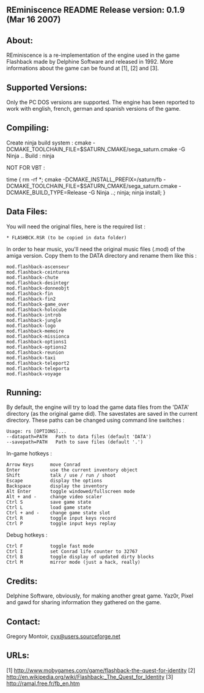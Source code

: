 
REminiscence README
Release version: 0.1.9 (Mar 16 2007)
-------------------------------------------------------------------------------


About:
------

REminiscence is a re-implementation of the engine used in the game Flashback
made by Delphine Software and released in 1992. More informations about the
game can be found at [1], [2] and [3].


Supported Versions:
-------------------

Only the PC DOS versions are supported. The engine has been reported to work
with english, french, german and spanish versions of the game.


Compiling:
----------

Create ninja build system :
cmake -DCMAKE_TOOLCHAIN_FILE=$SATURN_CMAKE/sega_saturn.cmake -G Ninja ..
Build :
ninja

NOT FOR VBT :

time { rm -rf *; cmake -DCMAKE_INSTALL_PREFIX=/saturn/fb -DCMAKE_TOOLCHAIN_FILE=$SATURN_CMAKE/sega_saturn.cmake -DCMAKE_BUILD_TYPE=Release -G Ninja ..; ninja; ninja install; }



Data Files:
-----------

You will need the original files, here is the required list :

	* FLASHBCK.RSR (to be copied in data folder)

In order to hear music, you'll need the original music files (.mod) of the
amiga version. Copy them to the DATA directory and rename them like this :

	mod.flashback-ascenseur
	mod.flashback-ceinturea
	mod.flashback-chute
	mod.flashback-desintegr
	mod.flashback-donneobjt
	mod.flashback-fin
	mod.flashback-fin2
	mod.flashback-game_over
	mod.flashback-holocube
	mod.flashback-introb
	mod.flashback-jungle
	mod.flashback-logo
	mod.flashback-memoire
	mod.flashback-missionca
	mod.flashback-options1
	mod.flashback-options2
	mod.flashback-reunion
	mod.flashback-taxi
	mod.flashback-teleport2
	mod.flashback-teleporta
	mod.flashback-voyage


Running:
--------

By default, the engine will try to load the game data files from the 'DATA'
directory (as the original game did). The savestates are saved in the current
directory. These paths can be changed using command line switches :

	Usage: rs [OPTIONS]...
  	--datapath=PATH   Path to data files (default 'DATA')
  	--savepath=PATH   Path to save files (default '.')

In-game hotkeys :

    Arrow Keys      move Conrad
    Enter           use the current inventory object
    Shift           talk / use / run / shoot
    Escape          display the options
    Backspace       display the inventory
    Alt Enter       toggle windowed/fullscreen mode
    Alt + and -     change video scaler
    Ctrl S          save game state
    Ctrl L          load game state
    Ctrl + and -    change game state slot
    Ctrl R          toggle input keys record
    Ctrl P          toggle input keys replay

Debug hotkeys :

    Ctrl F          toggle fast mode
    Ctrl I          set Conrad life counter to 32767
    Ctrl B          toggle display of updated dirty blocks
    Ctrl M			mirror mode (just a hack, really)


Credits:
--------

Delphine Software, obviously, for making another great game.
Yaz0r, Pixel and gawd for sharing information they gathered on the game.


Contact:
--------

Gregory Montoir, cyx@users.sourceforge.net


URLs:
-----

[1] http://www.mobygames.com/game/flashback-the-quest-for-identity
[2] http://en.wikipedia.org/wiki/Flashback:_The_Quest_for_Identity
[3] http://ramal.free.fr/fb_en.htm
